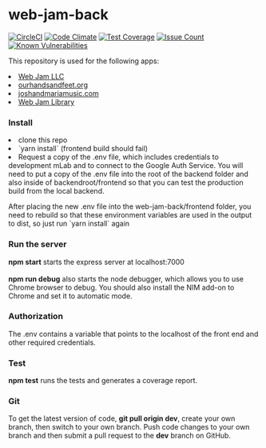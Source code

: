 # web-jam-back

[![CircleCI](https://circleci.com/gh/WebJamApps/web-jam-back.svg?style=svg)](https://circleci.com/gh/WebJamApps/web-jam-back)
[![Code Climate](https://codeclimate.com/github/WebJamApps/web-jam-back/badges/gpa.svg)](https://codeclimate.com/github/WebJamApps/web-jam-back)
[![Test Coverage](https://codeclimate.com/github/WebJamApps/web-jam-back/badges/coverage.svg)](https://codeclimate.com/github/WebJamApps/web-jam-back/coverage)
[![Issue Count](https://codeclimate.com/github/WebJamApps/web-jam-back/badges/issue_count.svg)](https://codeclimate.com/github/WebJamApps/web-jam-back/issues)
[![Known Vulnerabilities](https://snyk.io/test/github/webjamapps/web-jam-back/badge.svg)](https://snyk.io/test/github/webjamapps/web-jam-back)

<p>This repository is used for the following apps:</p>
<ui>
<li><a href="https://www.web-jam.com">Web Jam LLC</a></li>
<li><a href="http://www.ourhandsandfeet.org">ourhandsandfeet.org</a></li>
  <li><a href="http://joshandmariamusic.com">joshandmariamusic.com</a></li>
<li><a href="https://www.web-jam.com/library">Web Jam Library</a></li>
</ul>

<h3>Install</h3>
<ui>
<li>clone this repo</li>
<li>`yarn install` (frontend build should fail)</li>
<li>Request a copy of the .env file, which includes credentials to development mLab and to connect to the Google Auth Service. You will need to put a copy of the .env file into the root of the backend folder and also inside of backendroot/frontend so that you can test the production build from the local backend.</li>
<p>After placing the new .env file into the web-jam-back/frontend folder, you need to rebuild so that these environment variables are used in the output to dist, so just run `yarn install` again

<h3>Run the server</h3>
<b>npm start</b> starts the express server at localhost:7000<br>
<br>
<b>npm run debug</b> also starts the node debugger, which allows you to use Chrome browser to debug. You should also install the NIM add-on to Chrome and set it to automatic mode.

<h3>Authorization</h3>
The .env contains a variable that points to the localhost of the front end and other required credentials.<br>

<h3>Test</h3>
<b>npm test</b> runs the tests and generates a coverage report.

<h3>Git</h3>
To get the latest version of code, <b>git pull origin dev</b>, create your own branch, then switch to your own branch.
Push code changes to your own branch and then submit a pull request to the <b>dev</b> branch on GitHub.
